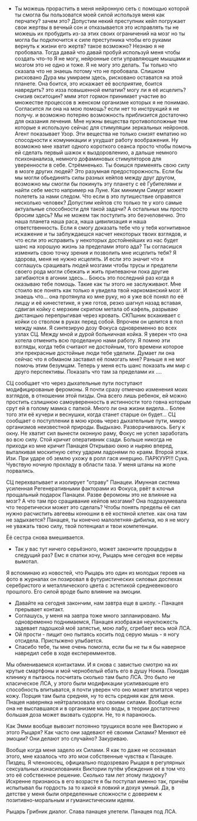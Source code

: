 - Ты можешь прорастить в меня нейронную сеть с помощью которой ты смогла бы пользоватся моей силой используя меня как перчатку?
зачем это?
Допустим некий преступник кейп погружает свои жертвы в вечный сон и отказывается это исправлять ты не можешь их пробудить из-за этих своих ограничений на мозг
но ты могла бы подключится к силе преступника чтобы его руками вернуть к жизни его жертв?
такое возможно?
Незнаю я не пробовала.
Тогда давай
что давай
пробуй
используй меня чтобы создать что-то
Я не могу, нейронные сети управляющие мышцами и мозгом это не одно и тоже. Я не могу это делать.
Ты только что сказала что не знаешь потому что не пробовала.
Слишком рисковано
Дура мы умираем здесь, рисковано оставатся на этой планете. Она боится, это искажает её восприятие, боится навредить? это изза повышенной емпатии? могу ли я её исцелить? снизив окситоцин? ммм этот гормон принимает участие во множестве процессов в женском организме которых я не понимаю. Согласится ли она на мою помощь? если нет то инструкций я не получу. и возможно потеряю возможность приблизится достаточно для оказания лечения.
Мне нужны вещества противоположные тем которые я использую сейчас для стимуляции зеркальных нейронов.
Агент показывает Узор. Эти вещества не только снизят емпатию но спосодности к комуникации и ухудшат работу воображения.
Ну возможно мне хватит одного короткого сеанса просто чтобы помочь ей сделать первый шажок к выздоровлению, а дальше немного психонанализа, немного дофаминовых стимуляторов для уверенности в себе.
Стрёмненько.
Ты боишся применять свою силу в мозге других людей?
Это разумная предосторожность.
Если бы мы могли обьединять силы разных кейпов между друг другом, возможно мы смогли бы покинуть эту планету с её Губителями и найти себе место например на Луне.
Как минимум Симург может полететь за нами следом.
Что если в это путишествие оправятся несколько человек? Допустим кейпов сто только те у кого самые актуальные способности для такой задачи?
А остальных мы просто бросим здесь? Мы не можем так поступить это безчеловечно. Это наша планета наша раса, наша цивилизация и наша ответственность.
Если я смогу доказать тебе что у тебя когнитивное искажение и ты заблуждаешся насчет некоторых твоих взглядов, и что если это исправить у некоторых достойнейших из нас будет шанс на хорошую жизнь за пределами этого ада? Ты согласишся изменить свою точку зрения и позволить мне исцелить тебя?
Я здорова, меня не нужно исцелять. И если это значит что я соглашусь сращивать людей мозгами чтобы трусы и предатели своего рода могли сбежать и жить припеваючи пока другие загибаются в агонии здесь...
Боюсь это последний раз когда я оказываю тебе помощь. Такие как ты этого не заслуживают. Мне стоило все понять как только я увидела твой наркоманский мозг. И знаешь что...
она протянула ко мне руку, но я уже всё понял по её лиццу и её кинестетике, я уже готов, резко шагнул назад вставая, сдвигая койку с мерзким скрипом метала об кафель, разрываю дистанцыю перепрыгивая через кровать.
СКПшник вскакивает с койки со стволом в руках перед собой. Впрочем он целится в пол между нами. Я синтезирую дозу Фокуса одновременно во всех узлах СЦ.
Между мной и дурой больничная койка. Я уверен что она хотела отменить всю проделаную нами работу. Я помню эти взгляды, когда тебя считают не достойным, того времени которое эти прекрасные достойные люди тебе уделили. Думает ли она сейчас что я обманом заставил её помогать мне?
Раньше я не мог помочь этим безумцам. Теперь у меня есть шанс показать им мир с друго перспективы. Показать что там за пределами их ....

СЦ сообщает что через дыхательные пути поступают модифицированые феромоны. Я почти сразу отмечаю изменения моих взглядов, в отношении этой пизды. Она всего лишь ребенок, ей можно простить сзлишнюю самоуверенность в истинности того говна которым срут ей в голому мамка с папкой. Много ли она жизни видела... Более того эти её кучери и веснушки, когда станет старше он будет...
СЦ сообщает о поступлении в мою кровь через дыхательные пути, микро организмов неизвестной природы. Выдыхаю. Разворачиваюсь. Бегу к окну. Не хватит сил вынести оконную раму, Фокус не успел заработать во всю силу.
Стой кричит оперативник сзади.
Больше никогда не приходи ко мне кричит Панацея
Открываю окно и ныряю вперед, выталкивая москитную сетку ударим ладонями по краям. Второй этаж. Изи.
При ударе об землю ухожу в ролл гася инерцию. ПАРКУУР!!! Сука.
Чувствую ночную прохладу в области таза. У меня штаны на жопе порвались.

СЦ перехватывает и изолирует "отраву" Панацеи. Имунная система усиленная Регенеративными факторами из Фокуса, рвёт в клочья прощальный подарок Панацеи.
Разве феромоны это не влияние на мозг? А что там про сращивание кейпов мозгами? Она подразумевала что теоретически может это сделать? 
Чтобы понять пределы её сил нужно расчистить авгеевы конюшни в её костяной клетке. как она там не задыхается?
Панацея, ты конечно малолетняя-дибилка, но я не могу не уважать твою силу, твой потенциал и твои компетенции.








Ёё сестра снова вмешивается.
- Так у вас тут ничего серьёзного, может закончите процедуры в следущий раз? Емс я спатки хочу, Рыцарь мне сегодня все нервы вымотал.

Я вспоминаю из новостей, что Рыцарь это один из молодых героев на фото в журналах он позировал в футуристических силовых доспехах серебристого и металлического цвета с эстетикой средневекового прошлого. Его силой вроде было влияние на эмоции.

- Давайте на сегодня закончим, нам завтра еще в школу. - Панацея прерывает контакт.
- Соглашусь, у меня на завтра тоже много запланировано.
Мы одновременно поднимаемся, Панацея изображая неуклюжесть задевает ладошкой моё запястье, мою лабу, сгребает весь мой ЛСА.
- Ой прости - пищит оно пытаясь косить под серую мышь - я ногу отсидела.
Пристыжено улыбается.
- Спасибо тебе, ты мне очень помогла, если бы не ты я бы наверное навредил себе в ходе експеремментов.



Мы обмениваемся контактами. И я снова с завистью смотрю на их крутые смартфоны и мой чернобелый ебать его в душу Нокиа.
Покидая клинику я пытаюсь посчитать сколько там было ЛСА.
Это было не класическое ЛСА, у этого были модификации усиливающие его способность впитыватся, я почти уверен что оно может впитатся через кожу.
Порция там была средняя, ну то есть средняя как для меня. Пнацея наверняка нейтрализовала его своими силами. Вообще если она не выспавшаяся и в организме мало воды, в теории достаточно большая доза может вызвать судорги. Не, то я параноюсь.

Как Эмми вообще вывозит потоянно трущихся возле нее Викторию и этого Рыцаря? Как часто они задевают её своими Силами? Меняют её эмоции? Они делают это случайно?
Закуриваю.

Вообще когда меня задело их Силами. Я как то даже не осознавал этого, мне казалось что это мои собственные чувства к Панацее.
Пиздец.
Я членоносец, официально подозреваю Рыцаря в регулярных сексуальных изнасилованиях Виктории путём убеждения её в том что это её собственное решение.
Сколько там лет этому пиздюку? Искренне признаюсь в его возрасте я бы поступал именно так, причём испытывал бы гордость за то какой я ловкий и дохуя умный.
Да, в детстве у меня были определенные сложности с доверием к позитивно-моральным и гуманистическим идеям.




Рыцарь Грибник диалог. Слава панацея улетели. Панацея под ЛСА.
